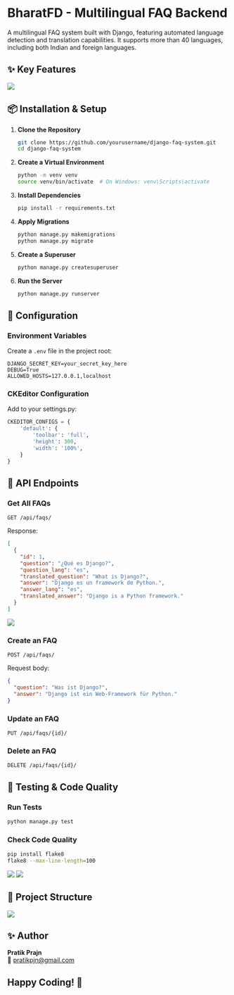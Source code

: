 # BharatFD - Multilingual FAQ Backend
A multilingual FAQ system built with Django, featuring automated language detection and translation capabilities. It supports more than 40 languages, including both Indian and foreign languages.

## ✨ Key Features

<img src="BharatFD_FAQ/images/Key Features - visual selection.png" >

## 📦 Installation & Setup

1. **Clone the Repository**
   ```bash
   git clone https://github.com/yourusername/django-faq-system.git
   cd django-faq-system
   ```

2. **Create a Virtual Environment**
   ```bash
   python -m venv venv
   source venv/bin/activate  # On Windows: venv\Scripts\activate
   ```

3. **Install Dependencies**
   ```bash
   pip install -r requirements.txt
   ```

4. **Apply Migrations**
   ```bash
   python manage.py makemigrations
   python manage.py migrate
   ```

5. **Create a Superuser**
   ```bash
   python manage.py createsuperuser
   ```

6. **Run the Server**
   ```bash
   python manage.py runserver
   ```

## 🔧 Configuration

### Environment Variables

Create a `.env` file in the project root:

```env
DJANGO_SECRET_KEY=your_secret_key_here
DEBUG=True
ALLOWED_HOSTS=127.0.0.1,localhost
```

### CKEditor Configuration

Add to your settings.py:

```python
CKEDITOR_CONFIGS = {
    'default': {
        'toolbar': 'full',
        'height': 300,
        'width': '100%',
    }
}
```

## 🎯 API Endpoints

### Get All FAQs
```http
GET /api/faqs/
```

Response:
```json
[
  {
    "id": 1,
    "question": "¿Qué es Django?",
    "question_lang": "es",
    "translated_question": "What is Django?",
    "answer": "Django es un framework de Python.",
    "answer_lang": "es",
    "translated_answer": "Django is a Python framework."
  }
]
```
<img src="BharatFD_FAQ/images/bh4.png" >

### Create an FAQ
```http
POST /api/faqs/
```

Request body:
```json
{
  "question": "Was ist Django?",
  "answer": "Django ist ein Web-Framework für Python."
}
```

### Update an FAQ
```http
PUT /api/faqs/{id}/
```

### Delete an FAQ
```http
DELETE /api/faqs/{id}/
```

## 🧪 Testing & Code Quality

### Run Tests
```bash
python manage.py test
```

### Check Code Quality
```bash
pip install flake8
flake8 --max-line-length=100
```

<img src="BharatFD_FAQ/images/bh3.png" >
<img src="BharatFD_FAQ/images/bh2.png" >

## 📜 Project Structure

<img src="BharatFD_FAQ/images/- visual selection.png" >


## ✨ Author

**Pratik Prajn**  
📧 pratikpjn@gmail.com

## Happy Coding! 🚀
